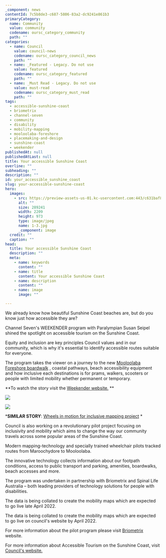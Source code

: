 ```yaml
---
_component: news
contentId: 7c5b8de3-c687-5806-83a2-dc9241e861b3
primaryCategory:
  name: Community
  value: community
  codename: oursc_category_community
  path: ""
categories:
  - name: Council
    value: council-news
    codename: oursc_category_council_news
    path: ""
  - name: _Featured - Legacy. Do not use
    value: featured
    codename: oursc_category_featured
    path: ""
  - name: _Must Read - Legacy. Do not use
    value: must-read
    codename: oursc_category_must_read
    path: ""
tags:
  - accessible-sunshine-coast
  - briometrix
  - channel-seven
  - community
  - disability
  - mobility-mapping
  - mooloolaba-foreshore
  - placemaking-and-design
  - sunshine-coast
  - weekender
publishedAt: null
publishedAtLast: null
title: Your accessible Sunshine Coast
overline: ""
subheading: ""
description: ""
id: your_accessible_sunshine_coast
slug: your-accessible-sunshine-coast
hero:
  images:
    - src: https://preview-assets-us-01.kc-usercontent.com:443/c631baf8-1b46-001f-580c-d0001b68b4a8/f3aac25b-37f4-4f43-95fb-925c4be6af06/1-3.jpg
      alt: ""
      size: 289241
      width: 2209
      height: 973
      type: image/jpeg
      name: 1-3.jpg
      _component: image
  credit: ""
  caption: ""
head:
  title: Your accessible Sunshine Coast
  description: ""
  meta:
    - name: keywords
      content: ""
    - name: title
      content: Your accessible Sunshine Coast
    - name: description
      content: ""
    - name: image
      image: ""

---
```

We already know how beautiful Sunshine Coast beaches are, but do you know just how accessible they are?

Channel Seven's WEEKENDER program with Paralympian Susan Seipel shined the spotlight on accessible tourism on the Sunshine Coast.

Equity and inclusion are key principles Council values and in our community, which is why it's essential to identify accessible routes suitable for everyone.

The program takes the viewer on a journey to the new [Mooloolaba Foreshore boardwalk](https://oursc.com.au/community/lets-stroll-down-the-boardwalk-in-mooloolaba)
, coastal pathways, beach accessibility equipment and how inclusive each destinations is for prams, walkers, scooters or people with limited mobility whether permanent or temporary.

**To watch the story visit the [Weekender website.](https://7weekender.com/accessible-sunshine-coast/)
**

![](https://preview-assets-us-01.kc-usercontent.com:443/c631baf8-1b46-001f-580c-d0001b68b4a8/c67ed688-d151-4e64-9d9b-5a5a62c242bd/45-2-1024x620.jpg)

![](https://preview-assets-us-01.kc-usercontent.com:443/c631baf8-1b46-001f-580c-d0001b68b4a8/e06ad8ee-b203-4098-a183-adbc5b45f64f/Capture-2-2-1024x552.jpg)

***SIMILAR STORY**: [Wheels in motion for inclusive mapping project](https://oursc.com.au/featured/wheels-in-motion-for-inclusive-mapping-pilot-project)
*

Council is also working on a revolutionary pilot project focusing on inclusivity and mobility which aims to change the way our community travels across some popular areas of the Sunshine Coast.  

Modern mapping-technology and specially trained wheelchair pilots tracked routes from Maroochydore to Mooloolaba.

The innovative technology collects information about our footpath conditions, access to public transport and parking, amenities, boardwalks, beach accesses and more.

The program was undertaken in partnership with Briometrix and Spinal Life Australia – both leading providers of technology solutions for people with disabilities.

The data is being collated to create the mobility maps which are expected to go live late April 2022.

The data is being collated to create the mobility maps which are expected to go live on council's website by April 2022.

For more information about the pilot program please visit [Briometrix](https://briometrix.com/)
&#x20;website.

For more information about Accessible Tourism on the Sunshine Coast, visit [Council's website.](https://www.sunshinecoast.qld.gov.au/Living-and-Community/Community-Support/Access-inclusion-and-disability/Accessible-tourism)
